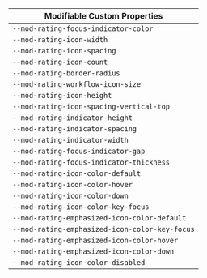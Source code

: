 | Modifiable Custom Properties |
| --- |
|`--mod-rating-focus-indicator-color`|
|`--mod-rating-icon-width`|
|`--mod-rating-icon-spacing`|
|`--mod-rating-icon-count`|
|`--mod-rating-border-radius`|
|`--mod-rating-workflow-icon-size`|
|`--mod-rating-icon-height`|
|`--mod-rating-icon-spacing-vertical-top`|
|`--mod-rating-indicator-height`|
|`--mod-rating-indicator-spacing`|
|`--mod-rating-indicator-width`|
|`--mod-rating-focus-indicator-gap`|
|`--mod-rating-focus-indicator-thickness`|
|`--mod-rating-icon-color-default`|
|`--mod-rating-icon-color-hover`|
|`--mod-rating-icon-color-down`|
|`--mod-rating-icon-color-key-focus`|
|`--mod-rating-emphasized-icon-color-default`|
|`--mod-rating-emphasized-icon-color-key-focus`|
|`--mod-rating-emphasized-icon-color-hover`|
|`--mod-rating-emphasized-icon-color-down`|
|`--mod-rating-icon-color-disabled`|